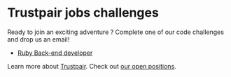 # Trustpair jobs challenges

Ready to join an exciting adventure ? Complete one of our code challenges and drop us an email!

- [Ruby Back-end developer](https://github.com/trustpair/jobs/tree/master/ruby/)

Learn more about [Trustpair](https://www.trustpair.fr/).
Check out [our open positions](https://www.trustpair.fr/jobs).
